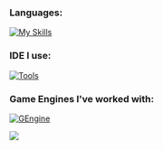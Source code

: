 
### Languages:
[![My Skills](https://skillicons.dev/icons?i=c,cpp,cs,python,lua,java,html&perline=3)](https://skillicons.dev)


### IDE I use:
[![Tools](https://skillicons.dev/icons?i=visualstudio,rider,vscode,idea&perline=3)](https://skillicons.dev)


### Game Engines I've worked with:

[![GEngine](https://skillicons.dev/icons?i=robloxstudio,unity,unreal,godot&perline=3)](https://skillicons.dev)

![](https://komarev.com/ghpvc/?username=0xCiel)
